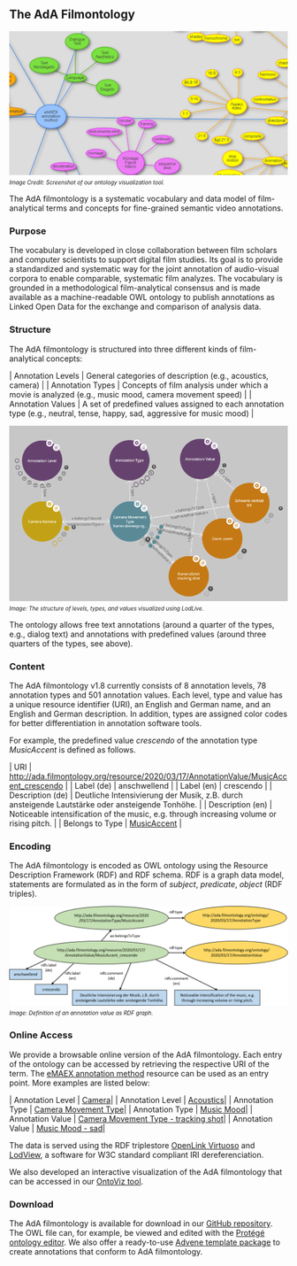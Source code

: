 ## The AdA Filmontology

![Image Ontology Excerpt](ontology_excerpt.png)
*<font size="1">Image Credit: Screenshot of our ontology visualization tool.</font>*

The AdA filmontology is a systematic vocabulary and data model of film-analytical terms and concepts for fine-grained semantic video annotations.

### Purpose

The vocabulary is developed in close collaboration between film scholars and computer scientists to support digital film studies. Its goal is to provide a standardized and systematic way for the joint annotation of audio-visual corpora to enable comparable, systematic film analyzes. The vocabulary is grounded in a methodological film-analytical consensus and is made available as a machine-readable OWL ontology to publish annotations as Linked Open Data for the exchange and comparison of analysis data.

### Structure

The AdA filmontology is structured into three different kinds of film-analytical concepts:

| Annotation Levels | General categories of description (e.g., acoustics, camera) |
| Annotation Types | Concepts of film analysis under which a movie is analyzed (e.g., music mood, camera movement speed) |
| Annotation Values | A set of predefined values assigned to each annotation type (e.g., neutral, tense, happy, sad, aggressive for music mood) |

[![Image Levels Types Values](levels_types_values.png "Levels, Types, and Values")](levels_types_values.png)
*<font size="1">Image: The structure of levels, types, and values visualized using LodLive.</font>*

The ontology allows free text annotations (around a quarter of the types, e.g., dialog text) and annotations with predefined values (around three quarters of the types, see above).

### Content

The AdA filmontology v1.8 currently consists of 8 annotation levels, 78 annotation types and 501 annotation values. Each level, type and value has a unique resource identifier (URI), an English and German name, and an English and German description. In addition, types are assigned color codes for better differentiation in annotation software tools.

For example, the predefined value *crescendo* of the annotation type *MusicAccent* is defined as follows.

| URI | http://ada.filmontology.org/resource/2020/03/17/AnnotationValue/MusicAccent_crescendo |
| Label (de) | anschwellend | 
| Label (en) | crescendo | 
| Description (de) | Deutliche Intensivierung der Musik, z.B. durch ansteigende Lautstärke oder ansteigende Tonhöhe. | 
| Description (en) | Noticeable intensification of the music, e.g. through increasing volume or rising pitch. | 
| Belongs to Type | [MusicAccent](http://ada.filmontology.org/resource/2020/03/17/AnnotationType/MusicAccent) | 

### Encoding

The AdA filmontology is encoded as OWL ontology using the Resource Description Framework (RDF) and RDF schema. RDF is a graph data model, statements are formulated as in the form of *subject*, *predicate*, *object* (RDF
triples).

[![Image RDF graph](rdf_graph.png "RDF graph")](rdf_graph.png)
*<font size="1">Image: Definition of an annotation value as RDF graph.</font>*

### Online Access

We provide a browsable online version of the AdA filmontology. Each entry of the ontology can be accessed by retrieving the respective URI of the term. The [eMAEX annotation method](http://ada.filmontology.org/resource/2020/03/17/eMAEXannotationMethod) resource can be used as an entry point. More examples are listed below:

| Annotation Level | [Camera](http://ada.filmontology.org/resource/2020/03/17/AnnotationLevel/Camera)|
| Annotation Level | [Acoustics](http://ada.filmontology.org/resource/2020/03/17/AnnotationLevel/Acoustics)|
| Annotation Type | [Camera Movement Type](http://ada.filmontology.org/resource/2020/03/17/AnnotationType/CameraMovementType)|
| Annotation Type | [Music Mood](http://ada.filmontology.org/resource/2020/03/17/AnnotationType/MusicMood)|
| Annotation Value | [Camera Movement Type - tracking shot](http://ada.filmontology.org/resource/2020/03/17/AnnotationValue/CameraMovementType_tracking_shot)|
| Annotation Value | [Music Mood - sad](http://ada.filmontology.org/resource/2020/03/17/AnnotationValue/MusicMood_sad)|

The data is served using the RDF triplestore [OpenLink Virtuoso](https://virtuoso.openlinksw.com/) and [LodView](https://github.com/LodLive/LodView), a software for W3C standard compliant IRI dereferenciation.

We also developed an interactive visualization of the AdA filmontology that can be accessed in our [OntoViz tool](http://ada.filmontology.org/ontoviz/).

### Download

The AdA filmontology is available for download in our [GitHub repository](https://github.com/ProjectAdA/public/tree/master/ontology). The OWL file can, for example, be viewed and edited with the [Protégé ontology editor](https://protege.stanford.edu/). We also offer a ready-to-use [Advene template package](https://github.com/ProjectAdA/public/tree/master/advene_template) to create annotations that conform to AdA filmontology.

[comment]: <> (Data model - types etc.)

